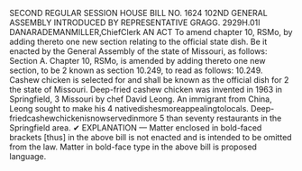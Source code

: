 SECOND REGULAR SESSION
HOUSE BILL NO. 1624
102ND GENERAL ASSEMBLY
INTRODUCED BY REPRESENTATIVE GRAGG.
2929H.01I DANARADEMANMILLER,ChiefClerk
AN ACT
To amend chapter 10, RSMo, by adding thereto one new section relating to the official state
dish.
Be it enacted by the General Assembly of the state of Missouri, as follows:
Section A. Chapter 10, RSMo, is amended by adding thereto one new section, to be
2 known as section 10.249, to read as follows:
10.249. Cashew chicken is selected for and shall be known as the official dish for
2 the state of Missouri. Deep-fried cashew chicken was invented in 1963 in Springfield,
3 Missouri by chef David Leong. An immigrant from China, Leong sought to make his
4 nativedishesmoreappealingtolocals. Deep-friedcashewchickenisnowservedinmore
5 than seventy restaurants in the Springfield area.
✔
EXPLANATION — Matter enclosed in bold-faced brackets [thus] in the above bill is not enacted and is
intended to be omitted from the law. Matter in bold-face type in the above bill is proposed language.